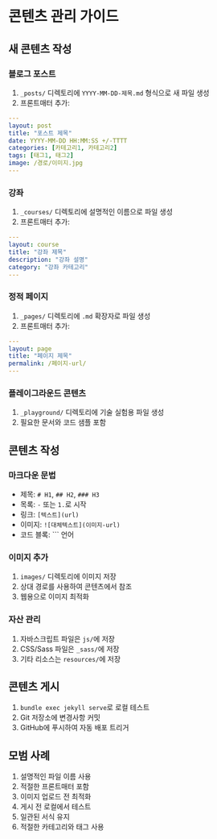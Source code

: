 # 콘텐츠 관리 가이드

## 새 콘텐츠 작성

### 블로그 포스트
1. `_posts/` 디렉토리에 `YYYY-MM-DD-제목.md` 형식으로 새 파일 생성
2. 프론트매터 추가:
```yaml
---
layout: post
title: "포스트 제목"
date: YYYY-MM-DD HH:MM:SS +/-TTTT
categories: [카테고리1, 카테고리2]
tags: [태그1, 태그2]
image: /경로/이미지.jpg
---
```

### 강좌
1. `_courses/` 디렉토리에 설명적인 이름으로 파일 생성
2. 프론트매터 추가:
```yaml
---
layout: course
title: "강좌 제목"
description: "강좌 설명"
category: "강좌 카테고리"
---
```

### 정적 페이지
1. `_pages/` 디렉토리에 `.md` 확장자로 파일 생성
2. 프론트매터 추가:
```yaml
---
layout: page
title: "페이지 제목"
permalink: /페이지-url/
---
```

### 플레이그라운드 콘텐츠
1. `_playground/` 디렉토리에 기술 실험용 파일 생성
2. 필요한 문서와 코드 샘플 포함

## 콘텐츠 작성

### 마크다운 문법
- 제목: `# H1`, `## H2`, `### H3`
- 목록: `-` 또는 `1.`로 시작
- 링크: `[텍스트](url)`
- 이미지: `![대체텍스트](이미지-url)`
- 코드 블록: ``` 언어

### 이미지 추가
1. `images/` 디렉토리에 이미지 저장
2. 상대 경로를 사용하여 콘텐츠에서 참조
3. 웹용으로 이미지 최적화

### 자산 관리
1. 자바스크립트 파일은 `js/`에 저장
2. CSS/Sass 파일은 `_sass/`에 저장
3. 기타 리소스는 `resources/`에 저장

## 콘텐츠 게시

1. `bundle exec jekyll serve`로 로컬 테스트
2. Git 저장소에 변경사항 커밋
3. GitHub에 푸시하여 자동 배포 트리거

## 모범 사례

1. 설명적인 파일 이름 사용
2. 적절한 프론트매터 포함
3. 이미지 업로드 전 최적화
4. 게시 전 로컬에서 테스트
5. 일관된 서식 유지
6. 적절한 카테고리와 태그 사용
